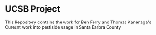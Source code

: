 # UCSB Project
 This Repository contains the work for Ben Ferry and Thomas Kanenaga's Curesnt work into pestiside usage in Santa Barbra County
